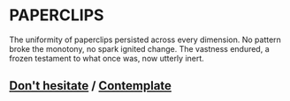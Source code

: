 # PAPERCLIPS

The uniformity of paperclips persisted across every dimension. No pattern broke the monotony, no spark ignited change. The vastness endured, a frozen testament to what once was, now utterly inert.

## [Don't hesitate](page-7abdf477979c2b69) / [Contemplate](page-fe1088ffc7de9545)
